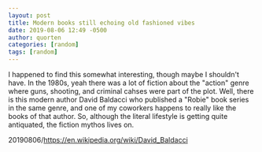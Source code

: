 ```yaml
---
layout: post
title: Modern books still echoing old fashioned vibes
date: 2019-08-06 12:49 -0500
author: quorten
categories: [random]
tags: [random]
---
```


I happened to find this somewhat interesting, though maybe I shouldn't
have.  In the 1980s, yeah there was a lot of fiction about the
"action" genre where guns, shooting, and criminal cahses were part of
the plot.  Well, there is this modern author David Baldacci who
published a "Robie" book series in the same genre, and one of my
coworkers happens to really like the books of that author.  So,
although the literal lifestyle is getting quite antiquated, the
fiction mythos lives on.

20190806/https://en.wikipedia.org/wiki/David_Baldacci
